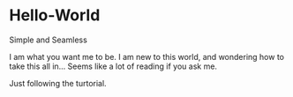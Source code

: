 # Hello-World
Simple and Seamless

I am what you want me to be. I am new to this world, and wondering how to take this all in...
Seems like a lot of reading if you ask me.

Just following the turtorial.
